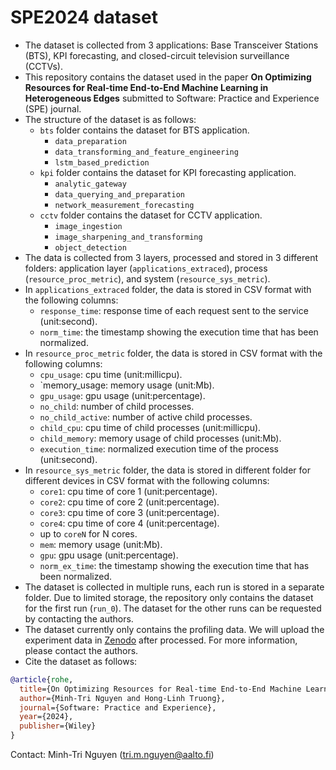 # SPE2024 dataset

- The dataset is collected from 3 applications: Base Transceiver Stations (BTS), KPI forecasting, and closed-circuit television surveillance (CCTVs).
- This repository contains the dataset used in the paper **On Optimizing Resources for Real-time End-to-End Machine Learning in Heterogeneous Edges** submitted to Software: Practice and Experience (SPE) journal.
- The structure of the dataset is as follows:
  - `bts` folder contains the dataset for BTS application.
    - `data_preparation` 
    - `data_transforming_and_feature_engineering`
    - `lstm_based_prediction`
  - `kpi` folder contains the dataset for KPI forecasting application.
    - `analytic_gateway`
    - `data_querying_and_preparation`
    - `network_measurement_forecasting`
  - `cctv` folder contains the dataset for CCTV application.
    - `image_ingestion`
    - `image_sharpening_and_transforming`
    - `object_detection`
- The data is collected from 3 layers, processed and stored in 3 different folders: application layer (`applications_extraced`), process (`resource_proc_metric`), and system (`resource_sys_metric`).
- In `applications_extraced` folder, the data is stored in CSV format with the following columns:
  - `response_time`: response time of each request sent to the service (unit:second).
  - `norm_time`: the timestamp showing the execution time that has been normalized.
- In `resource_proc_metric` folder, the data is stored in CSV format with the following columns:
  - `cpu_usage`: cpu time (unit:millicpu).
  - `memory_usage: memory usage (unit:Mb).
  - `gpu_usage`: gpu usage (unit:percentage).
  - `no_child`: number of child processes.
  - `no_child_active`: number of active child processes.
  - `child_cpu`: cpu time of child processes (unit:millicpu).
  - `child_memory`: memory usage of child processes (unit:Mb).
  - `execution_time`: normalized execution time of the process (unit:second).
- In `resource_sys_metric` folder, the data is stored in different folder for different devices in CSV format with the following columns:
  - `core1`: cpu time of core 1 (unit:percentage).
  - `core2`: cpu time of core 2 (unit:percentage).
  - `core3`: cpu time of core 3 (unit:percentage).
  - `core4`: cpu time of core 4 (unit:percentage).
  - up to `coreN` for N cores.
  - `mem`: memory usage (unit:Mb).
  - `gpu`: gpu usage (unit:percentage).
  - `norm_ex_time`: the timestamp showing the execution time that has been normalized.
- The dataset is collected in multiple runs, each run is stored in a separate folder. Due to limited storage, the repository only contains the dataset for the first run (`run_0`). The dataset for the other runs can be requested by contacting the authors.
- The dataset currently only contains the profiling data. We will upload the experiment data in [Zenodo](zenodo.org) after processed. For more information, please contact the authors.
- Cite the dataset as follows:
```bibtex
@article{rohe,
  title={On Optimizing Resources for Real-time End-to-End Machine Learning in Heterogeneous Edges},
  author={Minh-Tri Nguyen and Hong-Linh Truong},
  journal={Software: Practice and Experience},
  year={2024},
  publisher={Wiley}
}
```

Contact: Minh-Tri Nguyen (tri.m.nguyen@aalto.fi)